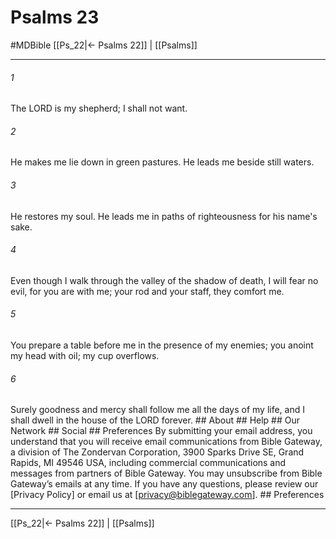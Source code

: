 # Psalms 23
#MDBible
[[Ps_22|← Psalms 22]] | [[Psalms]]

***


###### 1 
The LORD is my shepherd; I shall not want. 

###### 2 
He makes me lie down in green pastures. He leads me beside still waters. 

###### 3 
He restores my soul. He leads me in paths of righteousness for his name's sake. 

###### 4 
Even though I walk through the valley of the shadow of death, I will fear no evil, for you are with me; your rod and your staff, they comfort me. 

###### 5 
You prepare a table before me in the presence of my enemies; you anoint my head with oil; my cup overflows. 

###### 6 
Surely goodness and mercy shall follow me all the days of my life, and I shall dwell in the house of the LORD forever. ## About ## Help ## Our Network ## Social ## Preferences By submitting your email address, you understand that you will receive email communications from Bible Gateway, a division of The Zondervan Corporation, 3900 Sparks Drive SE, Grand Rapids, MI 49546 USA, including commercial communications and messages from partners of Bible Gateway. You may unsubscribe from Bible Gateway&rsquo;s emails at any time. If you have any questions, please review our [Privacy Policy] or email us at [privacy@biblegateway.com]. ## Preferences

***

[[Ps_22|← Psalms 22]] | [[Psalms]]
